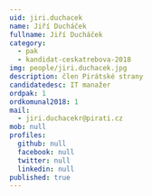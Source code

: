 ```yaml
---
uid: jiri.duchacek
name: Jiří Ducháček
fullname: Jiří Ducháček
category:
  - pak
  - kandidat-ceskatrebova-2018
img: people/jiri.duchacek.jpg
description: člen Pirátské strany
candidatedesc: IT manažer
ordpak: 1
ordkomunal2018: 1
mail:
  - jiri.duchacekr@pirati.cz
mob: null
profiles:
  github: null
  facebook: null
  twitter: null
  linkedin: null
published: true
---
```


